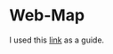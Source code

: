 # Web-Map
I used this <a href="https://gist.github.com/nickpeihl/b6d09258bed0cafdd653de2278f96c17">link</a> as a guide.